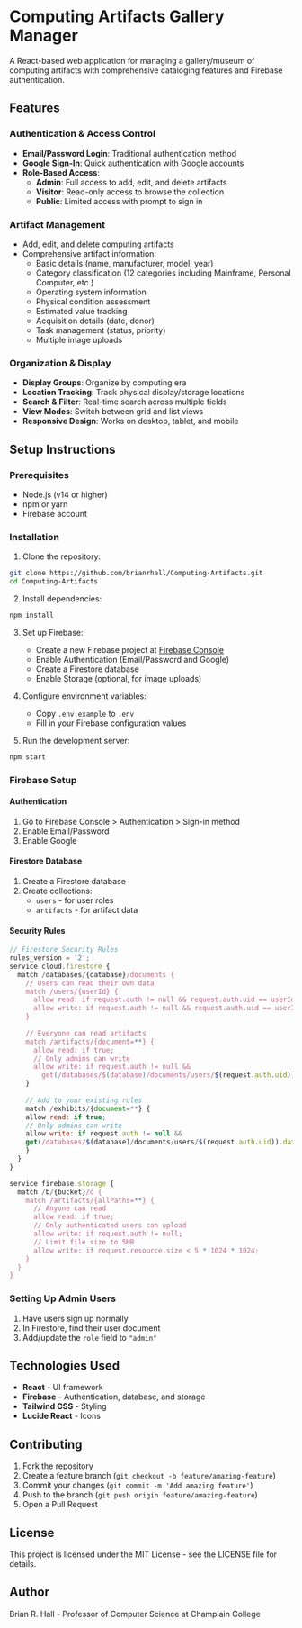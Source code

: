 # Computing Artifacts Gallery Manager

A React-based web application for managing a gallery/museum of computing artifacts with comprehensive cataloging features and Firebase authentication.

## Features

### Authentication & Access Control
- **Email/Password Login**: Traditional authentication method
- **Google Sign-In**: Quick authentication with Google accounts
- **Role-Based Access**:
  - **Admin**: Full access to add, edit, and delete artifacts
  - **Visitor**: Read-only access to browse the collection
  - **Public**: Limited access with prompt to sign in

### Artifact Management
- Add, edit, and delete computing artifacts
- Comprehensive artifact information:
  - Basic details (name, manufacturer, model, year)
  - Category classification (12 categories including Mainframe, Personal Computer, etc.)
  - Operating system information
  - Physical condition assessment
  - Estimated value tracking
  - Acquisition details (date, donor)
  - Task management (status, priority)
  - Multiple image uploads

### Organization & Display
- **Display Groups**: Organize by computing era
- **Location Tracking**: Track physical display/storage locations
- **Search & Filter**: Real-time search across multiple fields
- **View Modes**: Switch between grid and list views
- **Responsive Design**: Works on desktop, tablet, and mobile

## Setup Instructions

### Prerequisites
- Node.js (v14 or higher)
- npm or yarn
- Firebase account

### Installation

1. Clone the repository:
```bash
git clone https://github.com/brianrhall/Computing-Artifacts.git
cd Computing-Artifacts
```

2. Install dependencies:
```bash
npm install
```

3. Set up Firebase:
   - Create a new Firebase project at [Firebase Console](https://console.firebase.google.com/)
   - Enable Authentication (Email/Password and Google)
   - Create a Firestore database
   - Enable Storage (optional, for image uploads)

4. Configure environment variables:
   - Copy `.env.example` to `.env`
   - Fill in your Firebase configuration values

5. Run the development server:
```bash
npm start
```

### Firebase Setup

#### Authentication
1. Go to Firebase Console > Authentication > Sign-in method
2. Enable Email/Password
3. Enable Google

#### Firestore Database
1. Create a Firestore database
2. Create collections:
   - `users` - for user roles
   - `artifacts` - for artifact data

#### Security Rules
```javascript
// Firestore Security Rules
rules_version = '2';
service cloud.firestore {
  match /databases/{database}/documents {
    // Users can read their own data
    match /users/{userId} {
      allow read: if request.auth != null && request.auth.uid == userId;
      allow write: if request.auth != null && request.auth.uid == userId;
    }
    
    // Everyone can read artifacts
    match /artifacts/{document=**} {
      allow read: if true;
      // Only admins can write
      allow write: if request.auth != null && 
        get(/databases/$(database)/documents/users/$(request.auth.uid)).data.role == 'admin';
    }
    
    // Add to your existing rules
	match /exhibits/{document=**} {
  	allow read: if true;
	// Only admins can write
	allow write: if request.auth != null && 
	get(/databases/$(database)/documents/users/$(request.auth.uid)).data.role == 'admin';
	}
  }
}

service firebase.storage {
  match /b/{bucket}/o {
    match /artifacts/{allPaths=**} {
      // Anyone can read
      allow read: if true;
      // Only authenticated users can upload
      allow write: if request.auth != null;
      // Limit file size to 5MB
      allow write: if request.resource.size < 5 * 1024 * 1024;
    }
  }
}

```

### Setting Up Admin Users

1. Have users sign up normally
2. In Firestore, find their user document
3. Add/update the `role` field to `"admin"`

## Technologies Used

- **React** - UI framework
- **Firebase** - Authentication, database, and storage
- **Tailwind CSS** - Styling
- **Lucide React** - Icons

## Contributing

1. Fork the repository
2. Create a feature branch (`git checkout -b feature/amazing-feature`)
3. Commit your changes (`git commit -m 'Add amazing feature'`)
4. Push to the branch (`git push origin feature/amazing-feature`)
5. Open a Pull Request

## License

This project is licensed under the MIT License - see the LICENSE file for details.

## Author

Brian R. Hall - Professor of Computer Science at Champlain College
